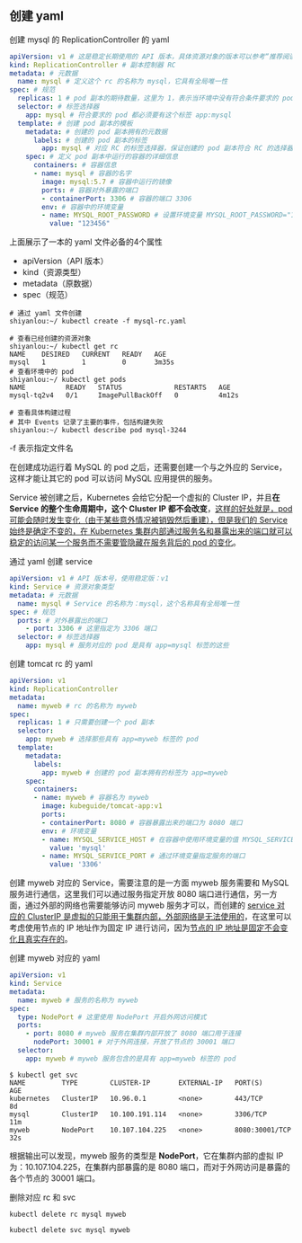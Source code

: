 

## 创建 yaml

创建 mysql 的 ReplicationController  的 yaml

```yaml
apiVersion: v1 # 这是稳定长期使用的 API 版本，具体资源对象的版本可以参考“推荐阅读”
kind: ReplicationController # 副本控制器 RC
metadata: # 元数据
  name: mysql # 定义这个 rc 的名称为 mysql，它具有全局唯一性
spec: # 规范
  replicas: 1 # pod 副本的期待数量，这里为 1，表示当环境中没有符合条件要求的 pod 数量时需要创建一个，如果符合要求的 pod 数量大于一个就要删除多余的 pod，始终要保持环境中只有一个 pod 符合要求。
  selector: # 标签选择器
    app: mysql # 符合要求的 pod 都必须要有这个标签 app:mysql
  template: # 创建 pod 副本的模板
    metadata: # 创建的 pod 副本拥有的元数据
      labels: # 创建的 pod 副本的标签
        app: mysql # 对应 RC 的标签选择器，保证创建的 pod 副本符合 RC 的选择器范围
    spec: # 定义 pod 副本中运行的容器的详细信息
      containers: # 容器信息
      - name: mysql # 容器的名字
        image: mysql:5.7 # 容器中运行的镜像
        ports: # 容器对外暴露的端口
        - containerPort: 3306 # 容器的端口 3306
        env: # 容器中的环境变量
        - name: MYSQL_ROOT_PASSWORD # 设置环境变量 MYSQL_ROOT_PASSWORD="123456"
          value: "123456"
```

上面展示了一本的 yaml 文件必备的4个属性

- apiVersion（API 版本）
- kind（资源类型）
- metadata（原数据）
- spec（规范）

```shell
# 通过 yaml 文件创建
shiyanlou:~/ kubectl create -f mysql-rc.yaml

# 查看已经创建的资源对象
shiyanlou:~/ kubectl get rc
NAME    DESIRED   CURRENT   READY   AGE
mysql   1         1         0       3m35s
# 查看环境中的 pod
shiyanlou:~/ kubectl get pods
NAME          READY   STATUS             RESTARTS   AGE
mysql-tq2v4   0/1     ImagePullBackOff   0          4m12s

# 查看具体构建过程
# 其中 Events 记录了主要的事件，包括构建失败
shiyanlou:~/ kubectl describe pod mysql-3244
```

-f 表示指定文件名

在创建成功运行着 MySQL 的 pod 之后，还需要创建一个与之外应的 Service，这样才能让其它的 pod 可以访问 MySQL 应用提供的服务。

Service 被创建之后，Kubernetes 会给它分配一个虚拟的 Cluster IP，并且**在 Service 的整个生命周期中，这个 Cluster IP 都不会改变**，<u>这样的好处就是，pod 可能会随时发生变化（由于某些意外情况被销毁然后重建），但是我们的 Service 始终是确定不变的，在 Kubernetes 集群内部通过服务名和暴露出来的端口就可以稳定的访问某一个服务而不需要管隐藏在服务背后的 pod 的变化</u>。

通过 yaml 创建 service

```yaml
apiVersion: v1 # API 版本号，使用稳定版：v1
kind: Service # 资源对象类型
metadata: # 元数据
  name: mysql # Service 的名称为：mysql，这个名称具有全局唯一性
spec: # 规范
  ports: # 对外暴露出的端口
    - port: 3306 # 这里指定为 3306 端口
  selector: # 标签选择器
    app: mysql # 服务对应的 pod 是具有 app=mysql 标签的这些
```

创建 tomcat rc 的 yaml

```yaml
apiVersion: v1
kind: ReplicationController
metadata:
  name: myweb # rc 的名称为 myweb
spec:
  replicas: 1 # 只需要创建一个 pod 副本
  selector:
    app: myweb # 选择那些具有 app=myweb 标签的 pod
  template:
    metadata:
      labels:
        app: myweb # 创建的 pod 副本拥有的标签为 app=myweb
    spec:
      containers:
      - name: myweb # 容器名为 myweb
        image: kubeguide/tomcat-app:v1
        ports:
        - containerPort: 8080 # 容器暴露出来的端口为 8080 端口
        env: # 环境变量
        - name: MYSQL_SERVICE_HOST # 在容器中使用环境变量的值 MYSQL_SERVICE_HOST=mysql 来连接服务
          value: 'mysql'
        - name: MYSQL_SERVICE_PORT # 通过环境变量指定服务的端口
          value: '3306'
```

创建 myweb 对应的 Service，需要注意的是一方面 myweb 服务需要和 MySQL 服务进行通信，这里我们可以通过服务指定开放 8080 端口进行通信，另一方面，通过外部的网络也需要能够访问 myweb 服务才可以，而创建的 <u>service 对应的 ClusterIP 是虚拟的只能用于集群内部，外部网络是无法使用的</u>，在这里可以考虑使用节点的 IP 地址作为固定 IP 进行访问，因为<u>节点的 IP 地址是固定不会变化且真实存在的</u>。

创建 myweb 对应的 yaml

```yaml
apiVersion: v1
kind: Service
metadata:
  name: myweb # 服务的名称为 myweb
spec:
  type: NodePort # 这里使用 NodePort 开启外网访问模式
  ports:
    - port: 8080 # myweb 服务在集群内部开放了 8080 端口用于连接
      nodePort: 30001 # 对于外网连接，开放了节点的 30001 端口
  selector:
    app: myweb # myweb 服务包含的是具有 app=myweb 标签的 pod
```

```shell
$ kubectl get svc
NAME         TYPE        CLUSTER-IP       EXTERNAL-IP   PORT(S)          AGE
kubernetes   ClusterIP   10.96.0.1        <none>        443/TCP          8d
mysql        ClusterIP   10.100.191.114   <none>        3306/TCP         11m
myweb        NodePort    10.107.104.225   <none>        8080:30001/TCP   32s
```

根据输出可以发现，myweb 服务的类型是 **NodePort**，它在集群内部的虚拟 IP 为：10.107.104.225，在集群内部暴露的是 8080 端口，而对于外网访问是暴露的各个节点的 30001 端口。

删除对应 rc 和 svc

```shell
kubectl delete rc mysql myweb

kubectl delete svc mysql myweb
```











